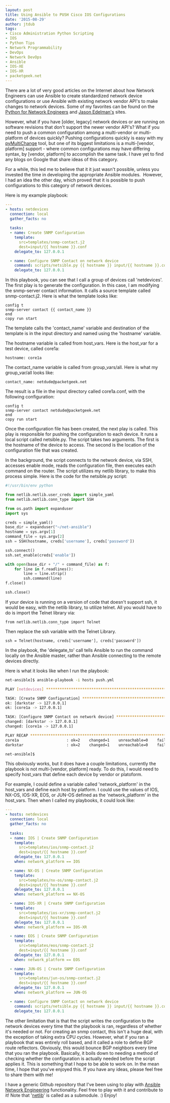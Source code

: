 ```yaml
---
layout: post
title: Using Ansible to PUSH Cisco IOS Configurations
date: '2015-08-29'
author: jtdub
tags:
- Cisco Administration Python Scripting
- IOS
- Python Tips
- Network Programmability
- DevOps
- Network DevOps
- Ansible
- IOS-XE
- IOS-XR
- packetgeek.net
---
```


There are a lot of very good articles on the Internet about how Network Engineers can use Ansible to create standardized network device configurations or use Ansible with existing network vendor API's to make changes to network devices. Some of my favorites can be found on the [Python for Network Engineers](https://pynet.twb-tech.com/blog/) and [Jason Edelman's](http://jedelman.com/) sites.

However, what if you have [older, legacy] network devices or are running on software revisions that don't support the newer vendor API's? What if you need to push a common configuration among a multi-vendor or multi-platform of devices quickly? Pushing configurations quickly is easy with my [pyMultiChange](https://github.com/jtdub/pyMultiChange) tool, but one of its biggest limitations is a multi-[vendor, platform] support - where common configurations may have differing syntax, by [vendor, platform] to accomplish the same task. I have yet to find any blogs on Google that share ideas of this category.

For a while, this led me to believe that it it just wasn't possible, unless you invested the time in developing the appropriate Ansible modules.  However, I had an idea the other day, which proved that it is possible to push configurations to this category of network devices.

Here is my example playbook:

```yaml
---
- hosts: netdevices
  connection: local
  gather_facts: no
  
  tasks:
  - name: Create SNMP Configuration
    template:
      src=templates/snmp-contact.j2
      dest=input/{{ hostname }}.conf
    delegate_to: 127.0.0.1

  - name: Configure SNMP Contact on network device
    command: scripts/netsible.py {{ hostname }} input/{{ hostname }}.conf 
    delegate_to: 127.0.0.1
```

In this playbook, you can see that I call a group of devices call 'netdevices'. The first play is to generate the configuration. In this case, I am modifying the snmp-server contact information. It calls a source template called snmp-contact.j2. Here is what the template looks like:

```jinja2
config t
snmp-server contact {{ contact_name }}
end
copy run start
```

The template calls the 'contact_name' variable and destination of the template is in the input directory and named using the 'hostname' variable.

The hostname variable is called from host_vars. Here is the host_var for a test device, called core1a:

```
hostname: core1a
```

The contact_name variable is called from group_vars/all. Here is what my group_var/all looks like:

```
contact_name: netdude@packetgeek.net
```

The result is a file in the input directory called core1a.conf, with the following configuration:

```
config t
snmp-server contact netdude@packetgeek.net
end
copy run start
```

Once the configuration file has been created, the next play is called. This play is responsible for pushing the configuration to each device. It runs a local script called netsible.py. The script takes two arguments. The first is the hostname of the device to access. The second is the location of the configuration file that was created.

In the background, the script connects to the network device, via SSH, accesses enable mode, reads the configuration file, then executes each command on the router. The script utilizes my netlib library, to make this process simple. Here is the code for the netsible.py script:

```python
#!/usr/bin/env python

from netlib.netlib.user_creds import simple_yaml
from netlib.netlib.conn_type import SSH

from os.path import expanduser
import sys

creds = simple_yaml()
base_dir = expanduser("~/net-ansible")
hostname = sys.argv[1]
command_file = sys.argv[2]
ssh = SSH(hostname, creds['username'], creds['password'])

ssh.connect()
ssh.set_enable(creds['enable'])

with open(base_dir + "/" + command_file) as f:
    for line in f.readlines():
        line = line.strip()
        ssh.command(line)
f.close()

ssh.close()
```

If your device is running on a version of code that doesn't support ssh, it would be easy, with the netlib library, to utilize telnet. All you would have to do is import the Telnet library via:


```
from netlib.netlib.conn_type import Telnet
```

Then replace the ssh variable with the Telnet Library.

```
ssh = Telnet(hostname, creds['username'], creds['password'])
```

In the playbook, the 'delegate_to' call tells Ansible to run the command locally on the Ansible master, rather than Ansible connecting to the remote devices directly.

Here is what it looks like when I run the playbook:

```bash
net-ansible]$ ansible-playbook -i hosts push.yml 

PLAY [netdevices] ************************************************************* 

TASK: [Create SNMP Configuration] ********************************************* 
ok: [darkstar -> 127.0.0.1]
ok: [core1a -> 127.0.0.1]

TASK: [Configure SNMP Contact on network device] ****************************** 
changed: [darkstar -> 127.0.0.1]
changed: [core1a -> 127.0.0.1]

PLAY RECAP ******************************************************************** 
core1a                     : ok=2    changed=1    unreachable=0    failed=0   
darkstar                   : ok=2    changed=1    unreachable=0    failed=0   

net-ansible]$
```

This obviously works, but it does have a couple limitations, currently the playbook is not multi-[vendor, platform] ready. To do this, I would need to specify host_vars that define each device by vendor or platoform.

For example, I could define a variable called 'network_platform' in the host_vars and define each host by platform. I could use the values of IOS, NX-OS, IOS-XR, EOS, or JUN-OS defined as the 'network_platform' in the host_vars. Then when I called my playbooks, it could look like:


```yaml
---
- hosts: netdevices
  connection: local
  gather_facts: no
  
  tasks:
  - name: IOS | Create SNMP Configuration
    template:
      src=templates/ios/snmp-contact.j2
      dest=input/{{ hostname }}.conf
    delegate_to: 127.0.0.1
    when: network_platform == IOS

  - name: NX-OS | Create SNMP Configuration
    template:
      src=templates/nx-os/snmp-contact.j2
      dest=input/{{ hostname }}.conf
    delegate_to: 127.0.0.1
    when: network_platform == NX-OS

  - name: IOS-XR | Create SNMP Configuration
    template:
      src=templates/ios-xr/snmp-contact.j2
      dest=input/{{ hostname }}.conf
    delegate_to: 127.0.0.1
    when: network_platform == IOS-XR

  - name: EOS | Create SNMP Configuration
    template:
      src=templates/eos/snmp-contact.j2
      dest=input/{{ hostname }}.conf
    delegate_to: 127.0.0.1
    when: network_platform == EOS

  - name: JUN-OS | Create SNMP Configuration
    template:
      src=templates/jun-os/snmp-contact.j2
      dest=input/{{ hostname }}.conf
    delegate_to: 127.0.0.1
    when: network_platform == JUN-OS

  - name: Configure SNMP Contact on network device
    command: scripts/netsible.py {{ hostname }} input/{{ hostname }}.conf 
    delegate_to: 127.0.0.1
```

The other limitation that is that the script writes the configuration to the network devices every time that the playbook is ran, regardless of whether it's needed or not. For creating an snmp contact, this isn't a huge deal, with the exception of taking extra CPU cycles. However, what if you ran a playbook that was entirely roll based, and it called a role to define BGP route reflectors. Obviously, this would bounce BGP neighbors every time that you ran the playbook. Basically, it boils down to needing a method of checking whether the configuration is actually needed before the script applies it. This is something that I hope to be able to work on. In the mean time, I hope that you've enjoyed this. If you have any ideas, please feel free to share them with me!

I have a generic Github repository that I've been using to play with [Ansible Network Engineering](https://github.com/jtdub/net-ansible) functionality. Feel free to play with it and contribute to it! Note that '[netlib](https://github.com/jtdub/netlib)' is called as a submodule. :) Enjoy!
